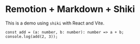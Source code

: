 # Remotion + Markdown + Shiki

This is a demo using `shiki` with React and Vite.

```tsx
const add = (a: number, b: number): number => a + b;
console.log(add(2, 3));
```
